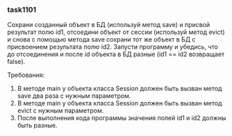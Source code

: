 
### task1101

Сохрани созданный объект в БД (используй метод save) и присвой результат полю id1, отсоедини объект от сессии
(используй метод evict) и снова с помощью метода save сохрани тот же объект в БД с присвоением результата полю
id2. Запусти программу и убедись, что до отсоединения и после id объекта в БД разные (id1 == id2 возвращает false).


Требования:
1.	В методе main у объекта класса Session должен быть вызван метод save два раза с нужным параметром.
2.	В методе main у объекта класса Session должен быть вызван метод evict с нужным параметром.
3.	После выполнения кода программы значения полей id1 и id2 должны быть разные.


